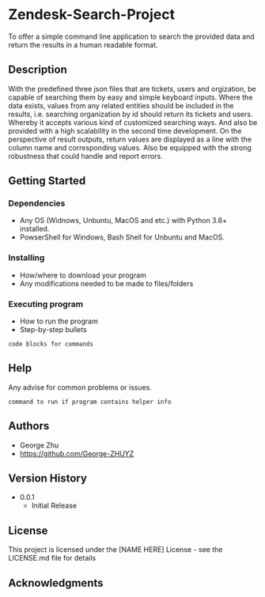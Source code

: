 # Zendesk-Search-Project
To offer a simple command line application to search the provided data and return the results in a human readable format.

## Description
With the predefined three json files that are tickets, users and orgization, be capable of searching them by easy and simple keyboard inputs. Where the data exists, values from any related entities should be included in the results, i.e. searching organization by id should return its tickets and users. Whereby it accepts various kind of customized searching ways. And also be provided with a high scalability in the second time development.
On the perspective of result outputs, return values are displayed as a line with the column name and corresponding values. Also be equipped with the strong robustness that could handle and report errors.

## Getting Started
### Dependencies
* Any OS (Widnows, Unbuntu, MacOS and etc.) with Python 3.6+ installed.
* PowserShell for Windows, Bash Shell for Unbuntu and MacOS.

### Installing
* How/where to download your program
* Any modifications needed to be made to files/folders

### Executing program
* How to run the program
* Step-by-step bullets
```
code blocks for commands
```

## Help
Any advise for common problems or issues.
```
command to run if program contains helper info
```

## Authors
* George Zhu 
* https://github.com/George-ZHUYZ

## Version History
* 0.0.1
    * Initial Release

## License
This project is licensed under the [NAME HERE] License - see the LICENSE.md file for details

## Acknowledgments
